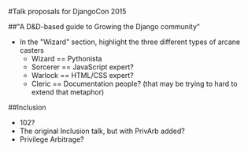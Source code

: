#Talk proposals for DjangoCon 2015

##"A D&D-based guide to Growing the Django community"
-  In the "Wizard" section, highlight the three different types of arcane casters
    +  Wizard == Pythonista
    +  Sorcerer == JavaScript expert?
    +  Warlock == HTML/CSS expert?
    +  Cleric == Documentation people? (that may be trying to hard to extend that metaphor)

##Inclusion
-  102?
-  The original Inclusion talk, but with PrivArb added?
-  Privilege Arbitrage?